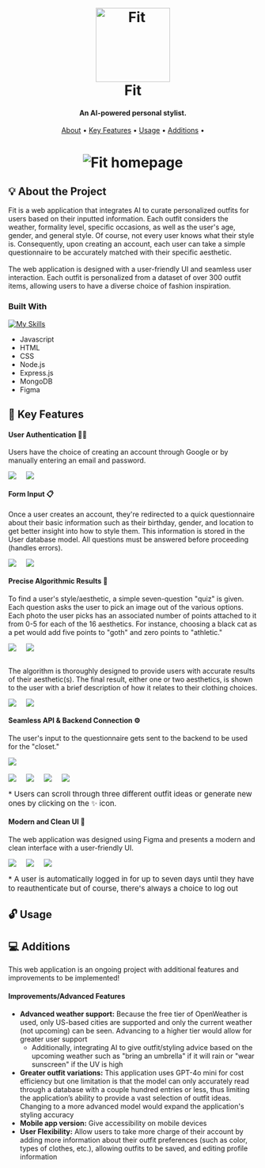 <h1 align="center">
  <br>
  <img src="https://github.com/matsuokagl/Fit/blob/main/src/assets/brand/fit-logo-circle.png?raw=true" alt="Fit" width="150">
  <br>
  Fit
  <br>
</h1>

<h4 align="center">
	An AI-powered personal stylist.
</h4>

<p align="center">
  <a href="#about">About</a> •
  <a href="#key-features">Key Features</a> •
  <a href="#usage">Usage</a> •
  <a href="#additions">Additions</a> •
</p>

<h1 align="center">
	<img src="https://github.com/matsuokagl/Fit/blob/main/src/assets/brand/screenshots/fit-homepage.png?raw=true" alt="Fit homepage">
    </h1>


## 💡 About the Project

Fit is a web application that integrates AI to curate personalized outfits for users based on their inputted information. Each outfit considers the weather, formality level, specific occasions, as well as the user's age, gender, and general style. Of course, not every user knows what their style is. Consequently, upon creating an account, each user can take a simple questionnaire to be accurately matched with their specific aesthetic. 
<br>
<br>
The web application is designed with a user-friendly UI and seamless user interaction. Each outfit is personalized from a dataset of over 300 outfit items, allowing users to have a diverse choice of fashion inspiration. 

### Built With

[![My Skills](https://skillicons.dev/icons?i=js,html,css,nodejs,expressjs,mongo,figma)](https://skillicons.dev)

* Javascript
* HTML
* CSS
* Node.js
* Express.js
* MongoDB
* Figma

## 🔑 Key Features

<h4>User Authentication 👩‍💻</h4>
<p>
Users have the choice of creating an account through Google or by manually entering an email and password. 
</p>
<div style="display: flex; gap: 20px">
<img src="https://github.com/matsuokagl/Fit/blob/main/src/assets/brand/screenshots/createaccount.png?raw=true">
<img src="https://github.com/matsuokagl/Fit/blob/main/src/assets/brand/screenshots/login.png?raw=true">
</div>

<h4>Form Input 📋</h4>
<p>
Once a user creates an account, they're redirected to a quick questionnaire about their basic information such as their birthday, gender, and location to get better insight into how to style them. This information is stored in the User database model. All questions must be answered before proceeding (handles errors).
</p>
<div style="display: flex; gap: 20px">
<img src="https://github.com/matsuokagl/Fit/blob/main/src/assets/brand/screenshots/form.png?raw=true">
<img src="https://github.com/matsuokagl/Fit/blob/main/src/assets/brand/screenshots/errorquiz.png?raw=true">
</div>

<h4>Precise Algorithmic Results 📌</h4>
<p>
To find a user's style/aesthetic, a simple seven-question "quiz" is given. Each question asks the user to pick an image out of the various options. Each photo the user picks has an associated number of points attached to it from 0-5 for each of the 16 aesthetics. For instance, choosing a black cat as a pet would add five points to "goth" and zero points to "athletic." 
</p>
<div style="display: flex; gap: 20px">
<img src="https://github.com/matsuokagl/Fit/blob/main/src/assets/brand/screenshots/quiz1.png?raw=true">
<img src="https://github.com/matsuokagl/Fit/blob/main/src/assets/brand/screenshots/quiz2.png?raw=true">
</div>
<br>
<p>
The algorithm is thoroughly designed to provide users with accurate results of their aesthetic(s). The final result, either one or two aesthetics, is shown to the user with a brief description of how it relates to their clothing choices. 
</p>
<div style="display: flex; gap: 20px">
<img src="https://github.com/matsuokagl/Fit/blob/main/src/assets/brand/screenshots/result1.png?raw=true">
<img src="https://github.com/matsuokagl/Fit/blob/main/src/assets/brand/screenshots/results2.png?raw=true">
</div>

<h4>Seamless API & Backend Connection ⚙️</h4>
<p>
The user's input to the questionnaire gets sent to the backend to be used for the "closet."
</p>
<div style="display: flex; gap: 20px">
<img src="https://github.com/matsuokagl/Fit/blob/main/src/assets/brand/screenshots/closet-temp.png?raw=true">
</div>
<br>
<div style="display: flex; gap: 20px">
<img src="https://github.com/matsuokagl/Fit/blob/main/src/assets/brand/screenshots/casual-school.png?raw=true">
<img src="https://github.com/matsuokagl/Fit/blob/main/src/assets/brand/screenshots/school1.png?raw=true">
<img src="https://github.com/matsuokagl/Fit/blob/main/src/assets/brand/screenshots/school2.png?raw=true">
<img src="https://github.com/matsuokagl/Fit/blob/main/src/assets/brand/screenshots/school3.png?raw=true">
</div>
<p style="font-size: 15px">* Users can scroll through three different outfit ideas or generate new ones by clicking on the ✨ icon.</p>

<h4>Modern and Clean UI  🎨</h4>
<p>
The web application was designed using Figma and presents a modern and clean interface with a user-friendly UI. 
</p>
<div style="display: flex; gap: 20px">
<img src="https://github.com/matsuokagl/Fit/blob/main/src/assets/brand/screenshots/closet-outfit.png?raw=true">
<img src="https://github.com/matsuokagl/Fit/blob/main/src/assets/brand/screenshots/closet-aesthetic.png?raw=true">
<img src="https://github.com/matsuokagl/Fit/blob/main/src/assets/brand/screenshots/logout.png?raw=true">
</div>
<p style="font-size: 15px">* A user is automatically logged in for up to seven days until they have to reauthenticate but of course, there's always a choice to log out</p>

## 🔓 Usage

## 💻 Additions 

This web application is an ongoing project with additional features and improvements to be implemented! 

<h4>Improvements/Advanced Features</h4>

- **Advanced weather support:** Because the free tier of OpenWeather is used, only US-based cities are supported and only the current weather (not upcoming) can be seen. Advancing to a higher tier would allow for greater user support
	- Additionally, integrating AI to give outfit/styling advice based on the upcoming weather such as "bring an umbrella" if it will rain or "wear sunscreen" if the UV is high
- **Greater outfit variations:** This application uses GPT-4o mini for cost efficiency but one limitation is that the model can only accurately read through a database with a couple hundred entries or less, thus limiting the application’s ability to provide a vast selection of outfit ideas. Changing to a more advanced model would expand the application's styling accuracy
- **Mobile app version:** Give accessibility on mobile devices
- **User Flexibility:** Allow users to take more charge of their account by adding more information about their outfit preferences (such as color, types of clothes, etc.), allowing outfits to be saved, and editing profile information






